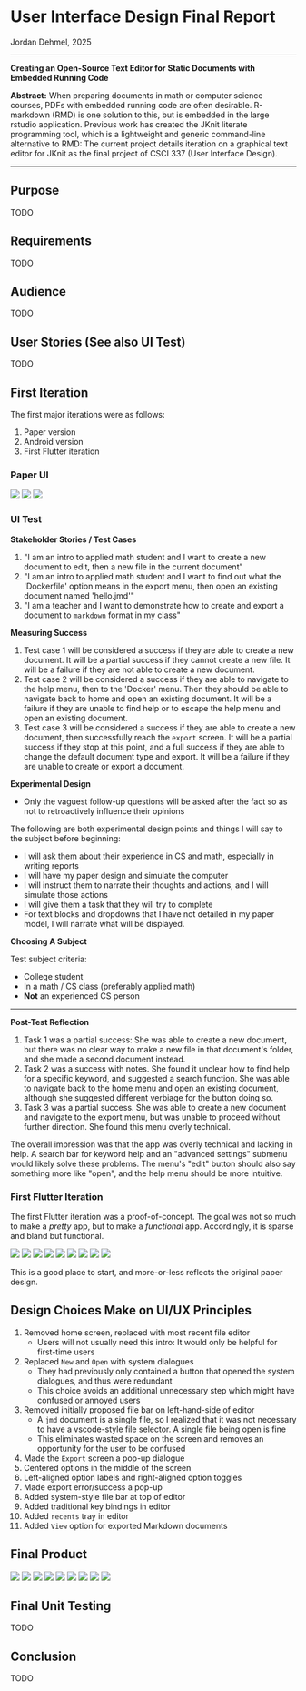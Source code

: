 
# User Interface Design Final Report

Jordan Dehmel, 2025

---

**Creating an Open-Source Text Editor for Static Documents with
Embedded Running Code**

**Abstract:** When preparing documents in math or computer
science courses, PDFs with embedded running code are often
desirable. R-markdown (RMD) is one solution to this, but is
embedded in the large rstudio application. Previous work has
created the JKnit literate programming tool, which is a
lightweight and generic command-line alternative to RMD: The
current project details iteration on a graphical text editor for
JKnit as the final project of CSCI 337 (User Interface Design).

---

## Purpose

TODO

## Requirements

TODO

## Audience

TODO

## User Stories (See also UI Test)

TODO

## First Iteration

The first major iterations were as follows:
1. Paper version
2. Android version
3. First Flutter iteration

### Paper UI

![](../paper-version/paper-version-1.png)
![](../paper-version/paper-version-2.png)
![](../paper-version/paper-version-3.png)

### UI Test

**Stakeholder Stories / Test Cases**

1. "I am an intro to applied math student and I want to create a
    new document to edit, then a new file in the current
    document"
2. "I am an intro to applied math student and I want to find out
    what the 'Dockerfile' option means in the export menu, then
    open an existing document named 'hello.jmd'"
3. "I am a teacher and I want to demonstrate how to create and
    export a document to `markdown` format in my class"

**Measuring Success**

1. Test case 1 will be considered a success if they are able to
    create a new document. It will be a partial success if they
    cannot create a new file. It will be a failure if they are
    not able to create a new document.
2. Test case 2 will be considered a success if they are able to
    navigate to the help menu, then to the 'Docker' menu. Then
    they should be able to navigate back to home and open an
    existing document. It will be a failure if they are unable
    to find help or to escape the help menu and open an existing
    document.
3. Test case 3 will be considered a success if they are able to
    create a new document, then successfully reach the `export`
    screen. It will be a partial success if they stop at this
    point, and a full success if they are able to change the
    default document type and export. It will be a failure if
    they are unable to create or export a document.

**Experimental Design**

- Only the vaguest follow-up questions will be asked after the
    fact so as not to retroactively influence their opinions

The following are both experimental design points and things I
will say to the subject before beginning:

- I will ask them about their experience in CS and math,
    especially in writing reports
- I will have my paper design and simulate the computer
- I will instruct them to narrate their thoughts and actions,
    and I will simulate those actions
- I will give them a task that they will try to complete
- For text blocks and dropdowns that I have not detailed in my
    paper model, I will narrate what will be displayed.

**Choosing A Subject**

Test subject criteria:

- College student
- In a math / CS class (preferably applied math)
- **Not** an experienced CS person

---

**Post-Test Reflection**

1. Task 1 was a partial success: She was able to create a new
    document, but there was no clear way to make a new file in
    that document's folder, and she made a second document
    instead.
2. Task 2 was a success with notes. She found it unclear how to
    find help for a specific keyword, and suggested a search
    function. She was able to navigate back to the home menu
    and open an existing document, although she suggested
    different verbiage for the button doing so.
3. Task 3 was a partial success. She was able to create a new
    document and navigate to the export menu, but was unable to
    proceed without further direction. She found this menu
    overly technical.

The overall impression was that the app was overly technical and
lacking in help. A search bar for keyword help and an "advanced
settings" submenu would likely solve these problems. The menu's
"edit" button should also say something more like "open", and
the help menu should be more intuitive.

### First Flutter Iteration

The first Flutter iteration was a proof-of-concept. The goal was
not so much to make a *pretty* app, but to make a *functional*
app. Accordingly, it is sparse and bland but functional.

![](../flutter-assignment/1.png)
![](../flutter-assignment/2.png)
![](../flutter-assignment/3.png)
![](../flutter-assignment/4.png)
![](../flutter-assignment/5.png)
![](../flutter-assignment/6.png)
![](../flutter-assignment/7.png)
![](../flutter-assignment/8.png)
![](../flutter-assignment/9.png)

This is a good place to start, and more-or-less reflects the
original paper design.

## Design Choices Make on UI/UX Principles

1. Removed home screen, replaced with most recent file editor
    - Users will not usually need this intro: It would only be
        helpful for first-time users
2. Replaced `New` and `Open` with system dialogues
    - They had previously only contained a button that opened
        the system dialogues, and thus were redundant
    - This choice avoids an additional unnecessary step which
        might have confused or annoyed users
3. Removed initially proposed file bar on left-hand-side of
    editor
    - A `jmd` document is a single file, so I realized that it
        was not necessary to have a vscode-style file selector.
        A single file being open is fine
    - This eliminates wasted space on the screen and removes an
        opportunity for the user to be confused
4. Made the `Export` screen a pop-up dialogue
5. Centered options in the middle of the screen
6. Left-aligned option labels and right-aligned option toggles
7. Made export error/success a pop-up
8. Added system-style file bar at top of editor
9. Added traditional key bindings in editor
10. Added `recents` tray in editor
11. Added `View` option for exported Markdown documents

## Final Product

![](1.png)
![](2.png)
![](3.png)
![](4.png)
![](5.png)
![](6.png)
![](7.png)
![](8.png)
![](9.png)

## Final Unit Testing

TODO

## Conclusion

TODO
